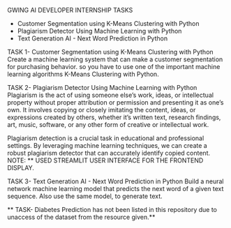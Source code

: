 GWING AI DEVELOPER INTERNSHIP TASKS

- Customer Segmentation using K-Means Clustering with Python
- Plagiarism Detector Using Machine Learning with Python
- Text Generation AI - Next Word Prediction in Python

TASK 1- Customer Segmentation using K-Means Clustering with Python
Create a machine learning system that can make a customer segmentation for purchasing behavior. so
you have to use one of the important machine learning algorithms K-Means Clustering with Python.

TASK 2- Plagiarism Detector Using Machine Learning with Python
Plagiarism is the act of using someone else’s work, ideas, or intellectual property without proper attribution or permission and presenting it as one’s own. 
It involves copying or closely imitating the content, ideas, or expressions created by others, whether it’s written text, research findings, art, music, software, 
or any other form of creative or intellectual work.

Plagiarism detection is a crucial task in educational and professional settings. By leveraging machine
learning techniques, we can create a robust plagiarism detector that can accurately identify copied
content.
NOTE: ** USED STREAMLIT USER INTERFACE FOR THE FRONTEND DISPLAY.

TASK 3- Text Generation AI - Next Word Prediction in Python
Build a neural network machine learning model that predicts the next word of a given text sequence. Also
use the same model, to generate text.

** TASK- Diabetes Prediction has not been listed in this repository due to unaccess of the dataset from the resource given.**
